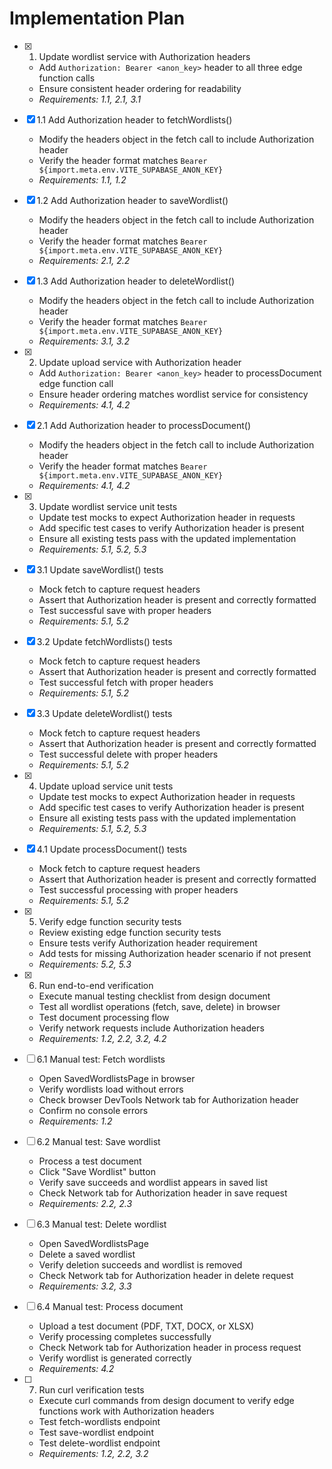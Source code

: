 # Implementation Plan

- [x] 1. Update wordlist service with Authorization headers
  - Add `Authorization: Bearer <anon_key>` header to all three edge function calls
  - Ensure consistent header ordering for readability
  - _Requirements: 1.1, 2.1, 3.1_

- [x] 1.1 Add Authorization header to fetchWordlists()
  - Modify the headers object in the fetch call to include Authorization header
  - Verify the header format matches `Bearer ${import.meta.env.VITE_SUPABASE_ANON_KEY}`
  - _Requirements: 1.1, 1.2_

- [x] 1.2 Add Authorization header to saveWordlist()
  - Modify the headers object in the fetch call to include Authorization header
  - Verify the header format matches `Bearer ${import.meta.env.VITE_SUPABASE_ANON_KEY}`
  - _Requirements: 2.1, 2.2_

- [x] 1.3 Add Authorization header to deleteWordlist()
  - Modify the headers object in the fetch call to include Authorization header
  - Verify the header format matches `Bearer ${import.meta.env.VITE_SUPABASE_ANON_KEY}`
  - _Requirements: 3.1, 3.2_

- [x] 2. Update upload service with Authorization header
  - Add `Authorization: Bearer <anon_key>` header to processDocument edge function call
  - Ensure header ordering matches wordlist service for consistency
  - _Requirements: 4.1, 4.2_

- [x] 2.1 Add Authorization header to processDocument()
  - Modify the headers object in the fetch call to include Authorization header
  - Verify the header format matches `Bearer ${import.meta.env.VITE_SUPABASE_ANON_KEY}`
  - _Requirements: 4.1, 4.2_

- [x] 3. Update wordlist service unit tests
  - Update test mocks to expect Authorization header in requests
  - Add specific test cases to verify Authorization header is present
  - Ensure all existing tests pass with the updated implementation
  - _Requirements: 5.1, 5.2, 5.3_

- [x] 3.1 Update saveWordlist() tests
  - Mock fetch to capture request headers
  - Assert that Authorization header is present and correctly formatted
  - Test successful save with proper headers
  - _Requirements: 5.1, 5.2_

- [x] 3.2 Update fetchWordlists() tests
  - Mock fetch to capture request headers
  - Assert that Authorization header is present and correctly formatted
  - Test successful fetch with proper headers
  - _Requirements: 5.1, 5.2_

- [x] 3.3 Update deleteWordlist() tests
  - Mock fetch to capture request headers
  - Assert that Authorization header is present and correctly formatted
  - Test successful delete with proper headers
  - _Requirements: 5.1, 5.2_

- [x] 4. Update upload service unit tests
  - Update test mocks to expect Authorization header in requests
  - Add specific test cases to verify Authorization header is present
  - Ensure all existing tests pass with the updated implementation
  - _Requirements: 5.1, 5.2, 5.3_

- [x] 4.1 Update processDocument() tests
  - Mock fetch to capture request headers
  - Assert that Authorization header is present and correctly formatted
  - Test successful processing with proper headers
  - _Requirements: 5.1, 5.2_

- [x] 5. Verify edge function security tests
  - Review existing edge function security tests
  - Ensure tests verify Authorization header requirement
  - Add tests for missing Authorization header scenario if not present
  - _Requirements: 5.2, 5.3_

- [x] 6. Run end-to-end verification
  - Execute manual testing checklist from design document
  - Test all wordlist operations (fetch, save, delete) in browser
  - Test document processing flow
  - Verify network requests include Authorization headers
  - _Requirements: 1.2, 2.2, 3.2, 4.2_

- [ ] 6.1 Manual test: Fetch wordlists
  - Open SavedWordlistsPage in browser
  - Verify wordlists load without errors
  - Check browser DevTools Network tab for Authorization header
  - Confirm no console errors
  - _Requirements: 1.2_

- [ ] 6.2 Manual test: Save wordlist
  - Process a test document
  - Click "Save Wordlist" button
  - Verify save succeeds and wordlist appears in saved list
  - Check Network tab for Authorization header in save request
  - _Requirements: 2.2, 2.3_

- [ ] 6.3 Manual test: Delete wordlist
  - Open SavedWordlistsPage
  - Delete a saved wordlist
  - Verify deletion succeeds and wordlist is removed
  - Check Network tab for Authorization header in delete request
  - _Requirements: 3.2, 3.3_

- [ ] 6.4 Manual test: Process document
  - Upload a test document (PDF, TXT, DOCX, or XLSX)
  - Verify processing completes successfully
  - Check Network tab for Authorization header in process request
  - Verify wordlist is generated correctly
  - _Requirements: 4.2_

- [ ] 7. Run curl verification tests
  - Execute curl commands from design document to verify edge functions work with Authorization headers
  - Test fetch-wordlists endpoint
  - Test save-wordlist endpoint
  - Test delete-wordlist endpoint
  - _Requirements: 1.2, 2.2, 3.2_
